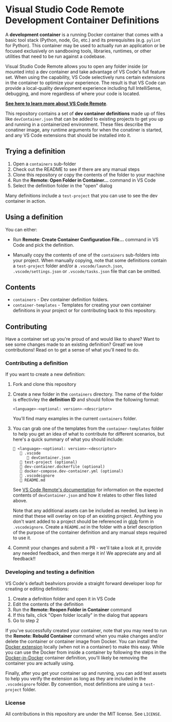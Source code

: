 # Visual Studio Code Remote Development Container Definitions

A **development container** is a running Docker container that comes with a basic tool stack (Python, node, Go, etc.) and its prerequisites (e.g. `pylint` for Python). This container may be used to actually run an application or be focused exclusively on sandboxing tools, libraries, runtimes, or other utilities that need to be run against a codebase.

Visual Studio Code Remote allows you to open any folder inside (or mounted into) a dev container and take advantage of VS Code's full feature set. When using the capability, VS Code selectively runs certain extensions in the container to optimize your experience. The result is that VS Code can provide a local-quality development experience including full IntelliSense, debugging, and more regardless of where your code is located. 

**[See here to learn more about VS Code Remote](https://aka.ms/vscode-remote)**.

This repository contains a set of **dev container definitions** made up of files like `devContainer.json` that can be added to existing projects to get you up and running in a containerized environment. These files describe the conatiner image, any runtime arguments for when the conatiner is started, and any VS Code extensions that should be installed into it.

## Trying a definition

1. Open a `containers` sub-folder
2. Check out the README to see if there are any manual steps
3. Clone this repository or copy the contents of the folder to your machine
4. Run the **Remote: Open Folder in Container...** command in VS Code
5. Select the definition folder in the "open" dialog

Many definitions include a `test-project` that you can use to see the dev container in action.

## Using a definition

You can either:

- Run **Remote: Create Container Configuration File...** command in VS Code and pick the definition.

- Manually copy the contents of one of the `containers` sub-folders into your project. When manually copying, note that some definitions contain a `test-project` folder and/or a `.vscode/launch.json`, `.vscode/settings.json` or `.vscode/tasks.json` file that can be omitted.

## Contents

- `containers` - Dev container definition folders. 
- `container-templates` - Templates for creating your own container definitions in your project or for contributing back to this repository.

## Contributing

Have a container set up you're proud of and would like to share? Want to see some changes made to an existing definition? Great! we love contributions! Read on to get a sense of what you'll need to do.

### Contributing a definition

If you want to create a new definition:

1. Fork and clone this repository

2. Create a new folder in the `containers` directory. The name of the folder is effectivley the **definition ID** and should follow the following format:

    ````
    <language>-<optional: version>-<descriptor>
    ````

    You'll find many examples in the current `containers` folder.

3. You can grab one of the templates from the `container-templates` folder to help you get an idea of what to contribute for different scenarios, but here's a quick summary of what you should include:

    ```
    📁 <language>-<optional: version>-<descriptor>
       📁 .vscode
          📄 devContainer.json
       📁 test-project (optional)
       📄 dev-container.dockerfile (optional)
       📄 docker-compose.dev-container.yml (optional)
       📄 .vscodeignore
       📄 README.md
    ```

    See [VS Code Remote's documentation](https://aka.ms/vscode-remote/docker) for information on the expected contents of `devContainer.json` and how it relates to other files listed above.
    
    Note that any additional assets can be included as needed, but keep in mind that these will overlay on top of an existing project. Anything you don't want added to a project should be referenced in [glob](https://facelessuser.github.io/wcmatch/glob/) form in `.vscodeignore`. Create a `README.md` in the folder with a brief description of the purpose of the container definition and any manual steps required to use it.

4. Commit your changes and submit a PR - we'll take a look at it, provide any needed feedback, and then merge it in! We appreciate any and all feedback!!

### Developing and testing a definition

VS Code's default beahviors provide a straight forward developer loop for creating or editing definitions:

1. Create a definition folder and open it in VS Code
2. Edit the contents of the definition
3. Run the **Remote: Reopen Folder in Container** command
4. If this fails, click "Open folder locally" in the dialog that appears
5. Go to step 2

If you've successfully created your container, note that you may need to run the **Remote: Rebuild Container** command when you make changes and/or delete the container or container image from Docker. You can install the [Docker extension](https://marketplace.visualstudio.com/items?itemName=PeterJausovec.vscode-docker) locally (when not in a container) to make this easy. While you can use the Docker from inside a container by following the steps in the [Docker-in-Docker](containers/docker-in-docker) container definition, you'll likely be removing the container you are actually using.

Finally, after you get your container up and running, you can add test assets to help you verify the extension as long as they are included in the `.vscodeignore` folder. By convention, most definitions are using a  `test-project` folder. 

### License

All contributions in this repository are under the MIT license. See `LICENSE`.